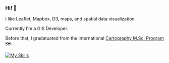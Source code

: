 <!--[![Anurag's GitHub stats](https://github-readme-stats.vercel.app/api?username=sebastian-ch)](https://github.com/anuraghazra/github-readme-stats) -->


### Hi! :ocean:

I like Leaflet, Mapbox, D3, maps, and spatial data visualization.

Currently I'm a GIS Developer.

Before that, I gradatuated from the international [Cartography M.Sc. Program](https://cartographymaster.eu/) :world_map:

[![My Skills](https://skillicons.dev/icons?i=js,ts,react,svelte,d3,html,css,azure,django,py,electron,express,nodejs,figma,ai,ps,git,github,gitlab,postgres,sqlite,postman,vscode,vite&perline=8)](https://skillicons.dev)



